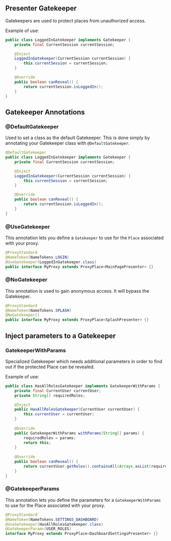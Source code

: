 ## Presenter Gatekeeper
Gatekeepers are used to protect places from unauthorized access.

Example of use:

```java
public class LoggedInGatekeeper implements Gatekeeper {
    private final CurrentSession currentSession;

    @Inject
    LoggedInGatekeeper(CurrentSession currentSession) {
        this.currentSession = currentSession;
    }

    @Override
    public boolean canReveal() {
        return currentSession.isLoggedIn();
    }
}
```

## Gatekeeper Annotations
### @DefaultGatekeeper
Used to set a class as the default Gatekeeper. This is done simply by annotating your Gatekeeper class with `@DefaultGatekeeper`.

```java
@DefaultGatekeeper
public class LoggedInGatekeeper implements Gatekeeper {
    private final CurrentSession currentSession;

    @Inject
    LoggedInGatekeeper(CurrentSession currentSession) {
        this.currentSession = currentSession;
    }

    @Override
    public boolean canReveal() {
        return currentSession.isLoggedIn();
    }
}
```

### @UseGatekeeper
This annotation lets you define a `Gatekeeper` to use for the `Place` associated with your proxy.

```java
@ProxyStandard
@NameToken(NameTokens.LOGIN)
@UseGatekeeper(LoggedInGatekeeper.class)
public interface MyProxy extends ProxyPlace<MainPagePresenter> {}
```

### @NoGatekeeper
This annotation is used to gain anonymous access. It will bypass the Gatekeeper.

```java
@ProxyStandard
@NameToken(NameTokens.SPLASH)
@NoGatekeeper()
public interface MyProxy extends ProxyPlace<SplashPresenter> {}
```

## Inject parameters to a Gatekeeper
### GatekeeperWithParams
Specialized Gatekeeper which needs additional parameters in order to find out if the protected Place can be revealed.

 Example of use:
 
```java
public class HasAllRolesGatekeeper implements GatekeeperWithParams {
	private final CurrentUser currentUser;
	private String[] requiredRoles;

	@Inject
	public HasAllRolesGatekeeper(CurrentUser currentUser) {
		this.currentUser = currentUser;
	}
	
	@Override
	public GatekeeperWithParams withParams(String[] params) {
		requiredRoles = params;
		return this;
	}
	
	@Override
	public boolean canReveal() {
		return currentUser.getRoles().containsAll(Arrays.asList(requiredRoles);
	}
}
```

### @GatekeeperParams
This annotation lets you define the parameters for a `GatekeeperWithParams` to use for the Place associated with your proxy.

```java
@ProxyStandard
@NameToken(NameTokens.SETTINGS_DASHBOARD)
@UseGatekeeper(HasAllRolesGatekeeper.class)
@GatekeeperParams(USER_ROLES)
interface MyProxy extends ProxyPlace<DashboardSettingsPresenter> {}
```